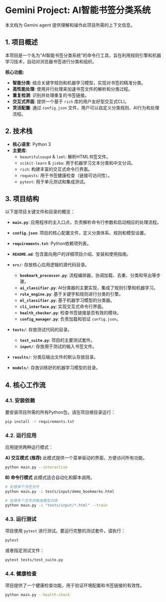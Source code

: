 # Gemini Project: AI智能书签分类系统

本文档为 Gemini agent 提供理解和操作此项目所需的上下文信息。

## 1. 项目概述

本项目是一个名为“AI智能书签分类系统”的命令行工具，旨在利用规则引擎和机器学习技术，自动对浏览器书签进行分类和组织。

**核心功能:**
- **智能分类**: 结合关键字规则和机器学习模型，实现对书签的精准分类。
- **高性能处理**: 使用并行处理来加速书签文件的解析和分类过程。
- **重复检测**: 识别并处理重复的书签链接。
- **交互式界面**: 提供一个基于 `rich` 库的用户友好型交互式CLI。
- **灵活配置**: 通过 `config.json` 文件，用户可以自定义分类规则、AI行为和处理流程。

## 2. 技术栈

- **核心语言**: Python 3
- **主要库**:
    - `beautifulsoup4` & `lxml`: 解析HTML书签文件。
    - `scikit-learn` & `jieba`: 用于机器学习文本分类和中文分词。
    - `rich`: 构建丰富的交互式命令行界面。
    - `requests`: 用于书签健康检查（链接可访问性）。
    - `pytest`: 用于单元测试和集成测试。

## 3. 项目结构

以下是项目关键文件和目录的概览：

- **`main.py`**: 应用程序的主入口点，负责解析命令行参数和启动相应的处理流程。
- **`config.json`**: 项目的核心配置文件，定义分类体系、规则和模型设置。
- **`requirements.txt`**: Python依赖项列表。
- **`README.md`**: 包含面向用户的详细项目介绍、安装和使用指南。

- **`src/`**: 存放核心应用逻辑的源代码目录。
    - **`bookmark_processor.py`**: 流程编排器，协调加载、去重、分类和导出等步骤。
    - **`ai_classifier.py`**: AI分类器的主要实现，集成了规则引擎和机器学习。
    - **`rule_engine.py`**: 基于关键字和规则进行分类的引擎。
    - **`ml_classifier.py`**: 基于机器学习模型的分类器。
    - **`cli_interface.py`**: 实现交互式命令行界面。
    - **`health_checker.py`**: 检查书签链接是否有效的模块。
    - **`config_manager.py`**: 负责加载和验证 `config.json`。

- **`tests/`**: 存放测试代码的目录。
    - **`test_suite.py`**: 项目的主要测试套件。
    - **`input/`**: 存放用于测试的输入书签文件。

- **`results/`**: 分类后输出文件的默认存放目录。
- **`models/`**: 存放训练好的机器学习模型的目录。

## 4. 核心工作流

### 4.1. 安装依赖

要安装项目所需的所有Python包，请在项目根目录运行：
```bash
pip install -r requirements.txt
```

### 4.2. 运行应用

应用提供两种运行模式：

**A) 交互模式 (推荐)**
此模式提供一个菜单驱动的界面，方便访问所有功能。
```bash
python main.py --interactive
```

**B) 命令行模式**
此模式适合自动化和脚本调用。
```bash
# 处理单个书签文件
python main.py -i tests/input/demo_bookmarks.html

# 处理多个文件并触发模型训练
python main.py -i "tests/input/*.html" --train
```

### 4.3. 运行测试

项目使用 `pytest` 进行测试。要运行完整的测试套件，请执行：
```bash
pytest
```
或者指定测试文件：
```bash
pytest tests/test_suite.py
```

### 4.4. 健康检查

项目提供了一个健康检查功能，用于验证环境配置和书签链接的有效性。
```bash
python main.py --health-check
```